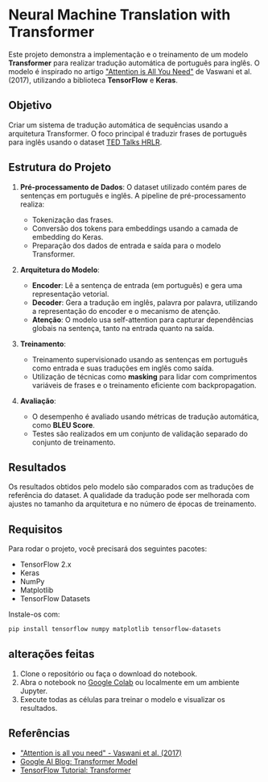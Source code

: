 
# Neural Machine Translation with Transformer

Este projeto demonstra a implementação e o treinamento de um modelo **Transformer** para realizar tradução automática de português para inglês. O modelo é inspirado no artigo ["Attention is All You Need"](https://arxiv.org/abs/1706.03762) de Vaswani et al. (2017), utilizando a biblioteca **TensorFlow** e **Keras**.

## Objetivo

Criar um sistema de tradução automática de sequências usando a arquitetura Transformer. O foco principal é traduzir frases de português para inglês usando o dataset [TED Talks HRLR](https://www.tensorflow.org/datasets/catalog/ted_hrlr_translate#ted_hrlr_translatept_to_en).

## Estrutura do Projeto

1. **Pré-processamento de Dados**: O dataset utilizado contém pares de sentenças em português e inglês. A pipeline de pré-processamento realiza:
   - Tokenização das frases.
   - Conversão dos tokens para embeddings usando a camada de embedding do Keras.
   - Preparação dos dados de entrada e saída para o modelo Transformer.

2. **Arquitetura do Modelo**:
   - **Encoder**: Lê a sentença de entrada (em português) e gera uma representação vetorial.
   - **Decoder**: Gera a tradução em inglês, palavra por palavra, utilizando a representação do encoder e o mecanismo de atenção.
   - **Atenção**: O modelo usa self-attention para capturar dependências globais na sentença, tanto na entrada quanto na saída.

3. **Treinamento**:
   - Treinamento supervisionado usando as sentenças em português como entrada e suas traduções em inglês como saída.
   - Utilização de técnicas como **masking** para lidar com comprimentos variáveis de frases e o treinamento eficiente com backpropagation.

4. **Avaliação**:
   - O desempenho é avaliado usando métricas de tradução automática, como **BLEU Score**.
   - Testes são realizados em um conjunto de validação separado do conjunto de treinamento.

## Resultados

Os resultados obtidos pelo modelo são comparados com as traduções de referência do dataset. A qualidade da tradução pode ser melhorada com ajustes no tamanho da arquitetura e no número de épocas de treinamento.

## Requisitos

Para rodar o projeto, você precisará dos seguintes pacotes:

- TensorFlow 2.x
- Keras
- NumPy
- Matplotlib
- TensorFlow Datasets

Instale-os com:

```bash
pip install tensorflow numpy matplotlib tensorflow-datasets
```

## alterações feitas

1. Clone o repositório ou faça o download do notebook.
2. Abra o notebook no [Google Colab](https://colab.research.google.com) ou localmente em um ambiente Jupyter.
3. Execute todas as células para treinar o modelo e visualizar os resultados.

## Referências

- ["Attention is all you need" - Vaswani et al. (2017)](https://arxiv.org/abs/1706.03762)
- [Google AI Blog: Transformer Model](https://ai.googleblog.com/2017/08/transformer-novel-neural-network.html)
- [TensorFlow Tutorial: Transformer](https://www.tensorflow.org/text/tutorials/transformer)

